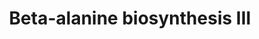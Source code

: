 ---
authors:
- Anwesha
- Eweitz
description: This event has been computationally inferred from an event that has been
  demonstrated in another species.<p>The inference is based on Ensembl Compara orthology
  projection. Briefly, reactions for which all involved PhysicalEntities (in input,
  output and catalyst) have a mapped ortholog or paralog are inferred to the other
  species. High-level events are also inferred for these events to allow for easier
  navigation.<p>Details of projection methods and parameters may be found <a href="/projection.html">here.</a><p>  Source:[http://plantreactome.gramene.org/
  Plant Reactome].
last-edited: 2021-05-26
organisms:
- Zea mays
redirect_from:
- /index.php/Pathway:WP3030
- /instance/WP3030
revision: null
schema-jsonld:
- '@context': https://schema.org/
  '@id': https://wikipathways.github.io/pathways/WP3030.html
  '@type': Dataset
  creator:
    '@type': Organization
    name: WikiPathways
  description: This event has been computationally inferred from an event that has
    been demonstrated in another species.<p>The inference is based on Ensembl Compara
    orthology projection. Briefly, reactions for which all involved PhysicalEntities
    (in input, output and catalyst) have a mapped ortholog or paralog are inferred
    to the other species. High-level events are also inferred for these events to
    allow for easier navigation.<p>Details of projection methods and parameters may
    be found <a href="/projection.html">here.</a><p>  Source:[http://plantreactome.gramene.org/
    Plant Reactome].
  keywords:
  - 5,6-Dihydrouracil
  - CO2
  - GRMZM2G020002
  - GRMZM2G077673
  - GRMZM2G181505
  - H2O
  - NADP+
  - NADPH
  - NH3
  - UPROP
  - Ura
  - b-Ala
  license: CC0
  name: Beta-alanine biosynthesis III
seo: CreativeWork
title: Beta-alanine biosynthesis III
wpid: WP3030
---